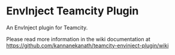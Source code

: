 # EnvInject Teamcity Plugin

An EnvInject plugin for Teamcity. 

Please read more information in the wiki documentation at https://github.com/kannanekanath/teamcity-envinject-plugin/wiki
